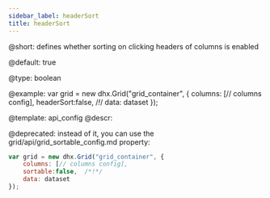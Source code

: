 ```yaml
---
sidebar_label: headerSort
title: headerSort
---          
```


@short: 
defines whether sorting on clicking headers of columns is enabled


@default:
true


@type: boolean

@example: 
var grid = new dhx.Grid("grid_container", {
	columns: [// columns config],
	headerSort:false,  /*!*/
	data: dataset
});


@template:	api_config
@descr: 


@deprecated: instead of it, you can use the grid/api/grid_sortable_config.md property:

~~~js
var grid = new dhx.Grid("grid_container", {
	columns: [// columns config],
	sortable:false,  /*!*/
	data: dataset
});
~~~
